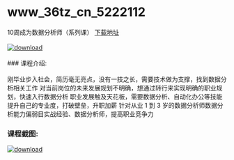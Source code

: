 # www_36tz_cn_5222112
10周成为数据分析师（系列课）
[下载地址](http://www.36tz.cn/article/5222112 "下载地址")
<br/></br>[![download](http://36tz.cn/muke_img/2021_12_1-65-300x137.png "下载地址")](http://www.36tz.cn/article/5222112 "下载地址")
<br/></br>### 课程介绍:<br/></br>刚毕业步入社会，简历毫无亮点，没有一技之长，需要技术做为支撑，找到数据分析相关工作
对当前岗位的未来发展规划不明确，想通过转行来实现明确的职业规划，快速入行数据分析
职业发展触及天花板，需要数据分析、自动化办公等技能提升自己的专业度，打破壁垒，升职加薪
针对从业 1 到 3 岁的数据分析师数据分析能力偏弱目实战经验、数据分析师，提高职业竞争力

### 课程截图:
[![download](http://36tz.cn/muke_img/2021_12_2-29.png "下载地址")](http://www.36tz.cn/article/5222112 "下载地址")
